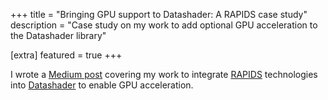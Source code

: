 +++
title = "Bringing GPU support to Datashader: A RAPIDS case study"
description = "Case study on my work to add optional GPU acceleration to the Datashader library"

[extra]
featured = true
+++

I wrote a [Medium post](https://medium.com/rapids-ai/bringing-gpu-support-to-datashader-62a693f2c554)
covering my work to integrate [RAPIDS](https://developer.nvidia.com/rapids) technologies
into [Datashader](https://datashader.org/) to enable GPU acceleration.
